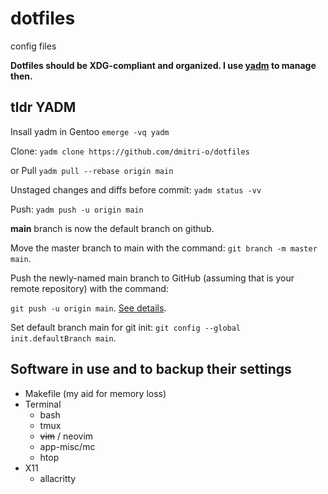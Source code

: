 # dotfiles
config files

__Dotfiles should be XDG-compliant and organized. I use [yadm](https://yadm.io/) to manage then.__

## tldr YADM

Insall yadm in Gentoo ```emerge -vq yadm```

Clone: ```yadm clone https://github.com/dmitri-o/dotfiles```

or Pull ```yadm pull --rebase origin main```


Unstaged changes and diffs before commit: ```yadm status -vv```

Push: ```yadm push -u origin main```

**main** branch is now the default branch on github.

Move the master branch to main with the command: ```git branch -m master main```.

Push the newly-named main branch to GitHub (assuming that is your remote repository) with the command: 

```git push -u origin main```. [See details](https://www.techrepublic.com/article/github-to-replace-master-with-main-starting-in-october-what-developers-need-to-know/).

Set default branch main for git init: ```git config --global init.defaultBranch main```.


## Software in use and to backup their settings
  * Makefile (my aid for memory loss)
* Terminal
  * bash
  * tmux
  * ~~vim~~ / neovim
  * app-misc/mc
  * htop
* X11
   * allacritty
